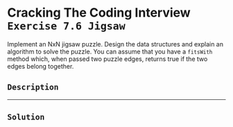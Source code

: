 # Cracking The Coding Interview `Exercise 7.6 Jigsaw`

Implement an NxN jigsaw puzzle. Design the data structures and explain an algorithm to
solve the puzzle. You can assume that you have a `fitsWith` method which, when passed two
puzzle edges, returns true if the two edges belong together.

## `Description`

---

## `Solution`